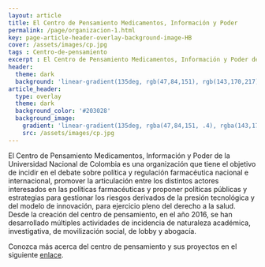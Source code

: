 ```yaml
---
layout: article
title: El Centro de Pensamiento Medicamentos, Información y Poder
permalink: /page/organizacion-1.html
key: page-article-header-overlay-background-image-HB
cover: /assets/images/cp.jpg
tags : Centro-de-pensamiento
excerpt : El Centro de Pensamiento Medicamentos, Información y Poder de la Universidad Nacional de Colombia es una organización que tiene el objetivo de incidir en el debate sobre política y regulación farmacéutica nacional e internacional, promover la articulación entre los distintos actores interesados en las políticas farmacéuticas y proponer políticas públicas y estrategias para gestionar los riesgos derivados de la presión tecnológica y del modelo de innovación, para ejercicio pleno del derecho a la salud.
header:
  theme: dark
  background: 'linear-gradient(135deg, rgb(47,84,151), rgb(143,170,217))'
article_header:
  type: overlay
  theme: dark
  background_color: '#203028'
  background_image:
    gradient: 'linear-gradient(135deg, rgba(47,84,151, .4), rgba(143,170,217, .4))'
    src: /assets/images/cp.jpg
---
```



<!--more-->

<style>
  .page__header .header__brand path {
    fill: rgba(255, 255, 255, .95);
  }
</style>

El Centro de Pensamiento Medicamentos, Información y Poder de la Universidad Nacional de Colombia es una organización que tiene el objetivo de incidir en el debate sobre política y regulación farmacéutica nacional e internacional, promover la articulación entre los distintos actores interesados en las políticas farmacéuticas y proponer políticas públicas y estrategias para gestionar los riesgos derivados de la presión tecnológica y del modelo de innovación, para ejercicio pleno del derecho a la salud.
Desde la creación del centro de pensamiento, en el año 2016, se han desarrollado múltiples actividades de incidencia de naturaleza académica, investigativa, de movilización social, de lobby y abogacía.

Conozca más acerca del centro de pensamiento y sus proyectos en el siguiente [enlace](https://editorial.unal.edu.co/pensamiento/cp-medicamentos).